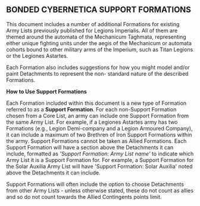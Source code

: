 ## BONDED CYBERNETICA SUPPORT FORMATIONS

This document includes a number of additional Formations for existing Army Lists previously published for Legions Imperialis. All of them are themed around the automata of the Mechanicum Taghmata, representing either unique fighting units under the aegis of the Mechanicum or automata cohorts bound to other military arms of the Imperium, such as Titan Legions or the Legiones Astartes.

Each Formation also includes suggestions for how you might model and/or paint Detachments to represent the non- standard nature of the described Formations.

**How to Use Support Formations**

Each Formation included within this document is a new type of Formation referred to as a **Support Formation**.  For each non-Support Formation chosen from a Core List, an army can include one Support Formation from the same Army List. For example, if a Legiones Astartes army has two Formations (e.g., Legion Demi-company and a Legion Armoured Company), it can include a maximum of two Brethren of Iron Support Formations within the army. Support Formations cannot be taken as Allied Formations. Each Support Formation will have a section above the Detachments it can include, formatted as *'Support Formation: Army List name'* to indicate which Army List it is a Support Formation for. For example, a Support Formation for the Solar Auxilia Army List will have 'Support Formation: Solar Auxilia' noted above the Detachments it can include.

Support Formations will often include the option to choose Detachments from other Army Lists - unless otherwise stated, these do not count as allies and so do not count towards the Allied Contingents points limit.
